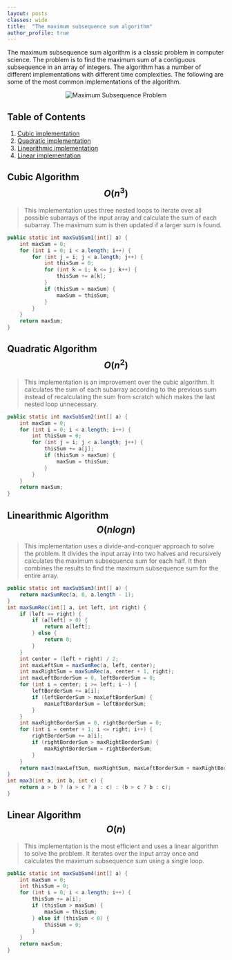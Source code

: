 ```yaml
---
layout: posts
classes: wide
title:  "The maximum subsequence sum algorithm"
author_profile: true
---
```


The maximum subsequence sum algorithm is a classic problem in computer science. The problem is to find the maximum sum of a contiguous subsequence in an array of integers. The algorithm has a number of different implementations with different time complexities. The following are some of the most common implementations of the algorithm.

  <p align="center">
    <img src="https://media.geeksforgeeks.org/wp-content/cdn-uploads/kadane-Algorithm.png" alt="Maximum Subsequence Problem">
  </p>

## Table of Contents
1. [Cubic implementation](#on3-cubic-algorithm)
2. [Quadratic implementation](#on2-quadratic-algorithm)
3. [Linearithmic implementation](#onlogn-linearithmic-algorithm)
4. [Linear implementation](#on-linear-algorithm)

## Cubic Algorithm $$O(n^3)$$ 
> This implementation uses three nested loops to iterate over all possible subarrays of the input array and calculate the sum of each subarray. The maximum sum is then updated if a larger sum is found.
```java
public static int maxSubSum1(int[] a) {
    int maxSum = 0;
    for (int i = 0; i < a.length; i++) {
        for (int j = i; j < a.length; j++) {
            int thisSum = 0;
            for (int k = i; k <= j; k++) {
                thisSum += a[k];
            }
            if (thisSum > maxSum) {
                maxSum = thisSum;
            }
        }
    }
    return maxSum;
}
```

## Quadratic Algorithm $$O(n^2)$$
> This implementation is an improvement over the cubic algorithm. It calculates the sum of each subarray according to the previous sum instead of recalculating the sum from scratch which makes the last nested loop unnecessary.
```java
public static int maxSubSum2(int[] a) {
    int maxSum = 0;
    for (int i = 0; i < a.length; i++) {
        int thisSum = 0;
        for (int j = i; j < a.length; j++) {
            thisSum += a[j];
            if (thisSum > maxSum) {
                maxSum = thisSum;
            }
        }
    }
    return maxSum;
}
```

## Linearithmic Algorithm $$O(nlogn)$$
> This implementation uses a divide-and-conquer approach to solve the problem. It divides the input array into two halves and recursively calculates the maximum subsequence sum for each half. It then combines the results to find the maximum subsequence sum for the entire array.
```java
public static int maxSubSum3(int[] a) {
    return maxSumRec(a, 0, a.length - 1);
} 
int maxSumRec(int[] a, int left, int right) {
    if (left == right) {
        if (a[left] > 0) {
            return a[left];
        } else {
            return 0;
        }
    }
    int center = (left + right) / 2;
    int maxLeftSum = maxSumRec(a, left, center);
    int maxRightSum = maxSumRec(a, center + 1, right);
    int maxLeftBorderSum = 0, leftBorderSum = 0;
    for (int i = center; i >= left; i--) {
        leftBorderSum += a[i];
        if (leftBorderSum > maxLeftBorderSum) {
            maxLeftBorderSum = leftBorderSum;
        }
    }
    int maxRightBorderSum = 0, rightBorderSum = 0;
    for (int i = center + 1; i <= right; i++) {
        rightBorderSum += a[i];
        if (rightBorderSum > maxRightBorderSum) {
            maxRightBorderSum = rightBorderSum;
        }
    }
    return max3(maxLeftSum, maxRightSum, maxLeftBorderSum + maxRightBorderSum);
}
int max3(int a, int b, int c) {
    return a > b ? (a > c ? a : c) : (b > c ? b : c);
}
```

## Linear Algorithm $$O(n)$$
> This implementation is the most efficient and uses a linear algorithm to solve the problem. It iterates over the input array once and calculates the maximum subsequence sum using a single loop.
```java
public static int maxSubSum4(int[] a) {
    int maxSum = 0;
    int thisSum = 0;
    for (int i = 0; i < a.length; i++) {
        thisSum += a[i];
        if (thisSum > maxSum) {
            maxSum = thisSum;
        } else if (thisSum < 0) {
            thisSum = 0;
        }
    }
    return maxSum;
}
```